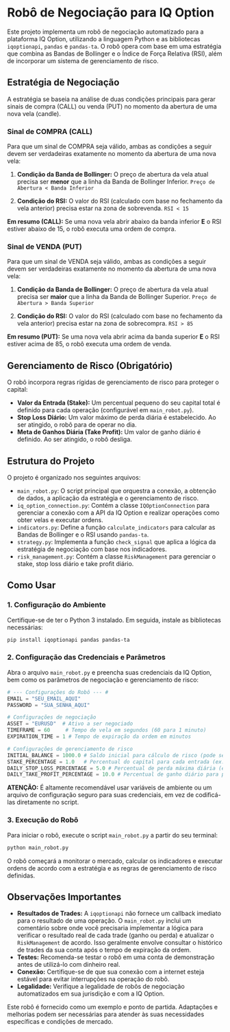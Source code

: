 # Robô de Negociação para IQ Option

Este projeto implementa um robô de negociação automatizado para a plataforma IQ Option, utilizando a linguagem Python e as bibliotecas `iqoptionapi`, `pandas` e `pandas-ta`. O robô opera com base em uma estratégia que combina as Bandas de Bollinger e o Índice de Força Relativa (RSI), além de incorporar um sistema de gerenciamento de risco.

## Estratégia de Negociação

A estratégia se baseia na análise de duas condições principais para gerar sinais de compra (CALL) ou venda (PUT) no momento da abertura de uma nova vela (candle).

### Sinal de COMPRA (CALL)

Para que um sinal de COMPRA seja válido, ambas as condições a seguir devem ser verdadeiras exatamente no momento da abertura de uma nova vela:

1.  **Condição da Banda de Bollinger:** O preço de abertura da vela atual precisa ser **menor** que a linha da Banda de Bollinger Inferior.
    `Preço de Abertura < Banda Inferior`

2.  **Condição do RSI:** O valor do RSI (calculado com base no fechamento da vela anterior) precisa estar na zona de sobrevenda.
    `RSI < 15`

**Em resumo (CALL):** Se uma nova vela abrir abaixo da banda inferior **E** o RSI estiver abaixo de 15, o robô executa uma ordem de compra.

### Sinal de VENDA (PUT)

Para que um sinal de VENDA seja válido, ambas as condições a seguir devem ser verdadeiras exatamente no momento da abertura de uma nova vela:

1.  **Condição da Banda de Bollinger:** O preço de abertura da vela atual precisa ser **maior** que a linha da Banda de Bollinger Superior.
    `Preço de Abertura > Banda Superior`

2.  **Condição do RSI:** O valor do RSI (calculado com base no fechamento da vela anterior) precisa estar na zona de sobrecompra.
    `RSI > 85`

**Em resumo (PUT):** Se uma nova vela abrir acima da banda superior **E** o RSI estiver acima de 85, o robô executa uma ordem de venda.

## Gerenciamento de Risco (Obrigatório)

O robô incorpora regras rígidas de gerenciamento de risco para proteger o capital:

*   **Valor da Entrada (Stake):** Um percentual pequeno do seu capital total é definido para cada operação (configurável em `main_robot.py`).
*   **Stop Loss Diário:** Um valor máximo de perda diária é estabelecido. Ao ser atingido, o robô para de operar no dia.
*   **Meta de Ganhos Diária (Take Profit):** Um valor de ganho diário é definido. Ao ser atingido, o robô desliga.

## Estrutura do Projeto

O projeto é organizado nos seguintes arquivos:

*   `main_robot.py`: O script principal que orquestra a conexão, a obtenção de dados, a aplicação da estratégia e o gerenciamento de risco.
*   `iq_option_connection.py`: Contém a classe `IQOptionConnection` para gerenciar a conexão com a API da IQ Option e realizar operações como obter velas e executar ordens.
*   `indicators.py`: Define a função `calculate_indicators` para calcular as Bandas de Bollinger e o RSI usando `pandas-ta`.
*   `strategy.py`: Implementa a função `check_signal` que aplica a lógica da estratégia de negociação com base nos indicadores.
*   `risk_management.py`: Contém a classe `RiskManagement` para gerenciar o stake, stop loss diário e take profit diário.

## Como Usar

### 1. Configuração do Ambiente

Certifique-se de ter o Python 3 instalado. Em seguida, instale as bibliotecas necessárias:

```bash
pip install iqoptionapi pandas pandas-ta
```

### 2. Configuração das Credenciais e Parâmetros

Abra o arquivo `main_robot.py` e preencha suas credenciais da IQ Option, bem como os parâmetros de negociação e gerenciamento de risco:

```python
# --- Configurações do Robô --- #
EMAIL = "SEU_EMAIL_AQUI"
PASSWORD = "SUA_SENHA_AQUI"

# Configurações de negociação
ASSET = "EURUSD"  # Ativo a ser negociado
TIMEFRAME = 60     # Tempo de vela em segundos (60 para 1 minuto)
EXPIRATION_TIME = 1 # Tempo de expiração da ordem em minutos

# Configurações de gerenciamento de risco
INITIAL_BALANCE = 1000.0 # Saldo inicial para cálculo de risco (pode ser o saldo real da conta)
STAKE_PERCENTAGE = 1.0   # Percentual do capital para cada entrada (ex: 1.0 para 1%)
DAILY_STOP_LOSS_PERCENTAGE = 5.0 # Percentual de perda máxima diária (ex: 5.0 para 5%)
DAILY_TAKE_PROFIT_PERCENTAGE = 10.0 # Percentual de ganho diário para parar (ex: 10.0 para 10%)
```

**ATENÇÃO:** É altamente recomendável usar variáveis de ambiente ou um arquivo de configuração seguro para suas credenciais, em vez de codificá-las diretamente no script.

### 3. Execução do Robô

Para iniciar o robô, execute o script `main_robot.py` a partir do seu terminal:

```bash
python main_robot.py
```

O robô começará a monitorar o mercado, calcular os indicadores e executar ordens de acordo com a estratégia e as regras de gerenciamento de risco definidas.

## Observações Importantes

*   **Resultados de Trades:** A `iqoptionapi` não fornece um callback imediato para o resultado de uma operação. O `main_robot.py` inclui um comentário sobre onde você precisaria implementar a lógica para verificar o resultado real de cada trade (ganho ou perda) e atualizar o `RiskManagement` de acordo. Isso geralmente envolve consultar o histórico de trades da sua conta após o tempo de expiração da ordem.
*   **Testes:** Recomenda-se testar o robô em uma conta de demonstração antes de utilizá-lo com dinheiro real.
*   **Conexão:** Certifique-se de que sua conexão com a internet esteja estável para evitar interrupções na operação do robô.
*   **Legalidade:** Verifique a legalidade de robôs de negociação automatizados em sua jurisdição e com a IQ Option.

Este robô é fornecido como um exemplo e ponto de partida. Adaptações e melhorias podem ser necessárias para atender às suas necessidades específicas e condições de mercado.

